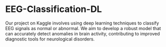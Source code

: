 # EEG-Classification-DL
Our project on Kaggle involves using deep learning techniques to classify EEG signals as normal or abnormal. We aim to develop a robust model that can accurately detect anomalies in brain activity, contributing to improved diagnostic tools for neurological disorders.
